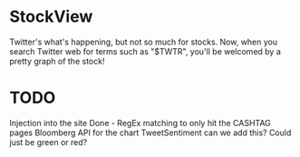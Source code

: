 # StockView
Twitter's what's happening, but not so much for stocks. Now, when you search Twitter web for terms such as "$TWTR", you'll be welcomed by a pretty graph of the stock!

# TODO
Injection into the site
Done - RegEx matching to only hit the CASHTAG pages
Bloomberg API for the chart
TweetSentiment can we add this? Could just be green or red?